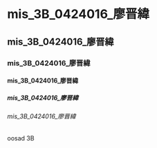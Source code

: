 # mis_3B_0424016_廖晋緯
## mis_3B_0424016_廖晋緯
### mis_3B_0424016_廖晋緯
#### mis_3B_0424016_廖晋緯
##### mis_3B_0424016_廖晋緯
###### mis_3B_0424016_廖晋緯
oosad 3B

